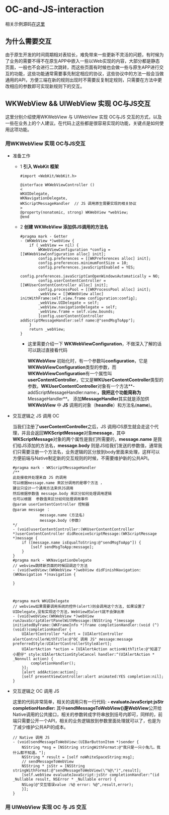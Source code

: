 

# OC-and-JS-interaction

相关示例源码[在这里](https://github.com/XFNicar/OC-and-JS-interaction)

## 为什么需要交互


由于原生开发的时间周期相对表较长，难免带来一些更新不灵活的问题，有时候为了业务的需要不得不在原生APP中嵌入一些以Web实现的内容，大部分都是静态页面，一般也不会进行二次跳转，而这些页面有时候也会做一些与原生APP进行交互的功能，这些功能通常需要事先制定相应的协议，这些协议中的方法一般会当做通用的API，方便三端在新的规则出现时不需要反复制定规则，只需要在方法中更改相应的参数即可实现新规则下的交互。



## WKWebView && UIWebView 实现 OC与JS交互 

这里分别介绍使用WKWebView 与 UIWebView 实现 OC与JS 交互的方式，以及一些在业务上的个人建议。在代码上这些都是很容易实现的功能，关键点是如何使用这项功能。

### 用WKWebView 实现 OC与JS交互 

* 准备工作 
	* 1 **引入 WebKit 框架**
		
		```	
		#import <WebKit/WebKit.h>

		@interface WKWebViewController ()
		<
		WKUIDelegate,
		WKNavigationDelegate,
		WKScriptMessageHandler	// JS 调用原生需要实现的相关协议
		>
		@property(nonatomic, strong) WKWebView *webView;
		@end
	
		```
	
	* 2 **创建 WKWebView 添加供JS调用的方法名**

			
		```
		#pragma mark - Getter
		- (WKWebView *)webView {
    		if (_webView == nil) {
        		WKWebViewConfiguration *config = [[WKWebViewConfiguration alloc] init];
        		config.preferences = [[WKPreferences alloc] init];
        		config.preferences.minimumFontSize = 10;
        		config.preferences.javaScriptEnabled = YES;
        		config.preferences.javaScriptCanOpenWindowsAutomatically = NO;
        		config.userContentController = [[WKUserContentController alloc] init];
        		config.processPool = [[WKProcessPool alloc] init];
        		_webView = [[WKWebView alloc] initWithFrame:self.view.frame configuration:config];
        		_webView.UIDelegate = self;
        		_webView.navigationDelegate = self;
        		_webView.frame = self.view.bounds;
        		[config.userContentController addScriptMessageHandler:self name:@"sendMsgToApp"];
    		}
    		return _webView;
		}
		```


		* 这里需要介绍一下 **WKWebViewConfiguration**，不做深入了解的话可以跳过直接看代码 


			**WKWebView** 初始化时，有一个参数叫**configuration**，它是**WKWebViewConfiguration**类型的参数，而**WKWebViewConfiguration**有一个属性叫**userContentController**，它又是**WKUserContentController**类型的参数。**WKUserContentController**对象有一个方法**- addScriptMessageHandler:name:**，我把这个功能简称为**MessageHandler**。
添加**MessageHandler**其实就是添加供**WKWebView** 中 **JS** 调用的对象（**heandle**）和方法名(**name**)。

* 交互逻辑之 JS 调用 OC
		
	当我们注册了**userContentController**之后，JS 调用iOS原生就会走这个代理，并且会返回**WKScriptMessage**对象**message**，其中**WKScriptMessage**对象的两个属性是我们所需要的，**message.name** 是我们给JS添加的方法名，**message.body** 则是JS给我们发送的参数值，通常我们只需要注册一个方法名，业务逻辑的区分放到body里面来处理，这样可以方便前端与Native制定新的交互规则的时候，不需要维护新的公共API。

		
	```
	#pragma mark - WKScriptMessageHandler
	/**
 	此处接收并处理来自 JS 的调用
 	可以根据message.name 来区分调用的是哪个方法 ，
 	建议只设计一个通用方法来供JS调用
 	然后根据参数值 message.body 来区分如何处理调用逻辑
 	也可以根据  参数值来区分如何处理调用事件
 	@param userContentController 控制器
 	@param message ：
                message.name (方法名)
                message.body (参数)
 	*/
	- (void)userContentController:(WKUserContentController *)userContentController didReceiveScriptMessage:(WKScriptMessage *)message {
		if ([message.name isEqualToString:@"sendMsgToApp"]) { 
        	[self sendMsgToApp:message];
    	}
	}
	#pragma mark - WKNavigationDelegate
	// webview跳转新页面的时候回调这个方法
	- (void)webView:(WKWebView *)webView didFinishNavigation:(WKNavigation *)navigation {
    
	}



	#pragma mark WKUIDelegate
	// webview如果需要调用系统的控件(alert)则会调用这个方法, 如果设置了UIDelegate,没有实现这个方法，WebView的alert就不会弹出来
	- (void)webView:(WKWebView *)webView runJavaScriptAlertPanelWithMessage:(NSString *)message initiatedByFrame:(WKFrameInfo *)frame completionHandler:(void (^)(void))completionHandler {
    	UIAlertController *alert = [UIAlertController alertControllerWithTitle:@"OC 调用 JS" message:message preferredStyle:UIAlertControllerStyleAlert];
    	UIAlertAction *action = [UIAlertAction actionWithTitle:@"知道了小肥仔" style:UIAlertActionStyleCancel handler:^(UIAlertAction * _Nonnull action) {
        	completionHandler();
    	}];
    	[alert addAction:action];
    	[self presentViewController:alert animated:YES completion:nil];
	}
	
	```


*  交互逻辑之 OC 调用 JS

	这里的代码非常简单，相关的调用只有一行代码: **- evaluateJavaScript:jsStr completionHandler:**
	其中**sendMessageToWebView()**是**WebView**公开给Native调用的公共接口，相关的参数转成字符串放到括号内即可，同样的，前端只需要公开一个API，相关的业务逻辑放到参数里面处理就可以了，也是为了减少维护公共API的成本。
	
	```
	// Native 调用 JS
	- (void)sendMessageToWebView:(UIBarButtonItem *)sender {
   	 	NSString *msg = [NSString stringWithFormat:@"我只是一只小兔几，我什么都不知道。"];
    	NSString * result = [self noWhiteSpaceString:msg];
    	// sendMessageToWebView
   		NSString * jsStr = [NSString stringWithFormat:@"sendMessageToWebView(\"%@\")",result];
    	[self.webView evaluateJavaScript:jsStr completionHandler:^(id _Nullable result, NSError * _Nullable error) {
        NSLog(@"交互错误value :%@ error: %@",result,error);
    	}];
	}

	```
		
### 用 UIWebView 实现 OC 与 JS 交互